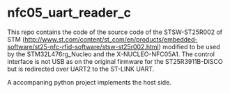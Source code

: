 # nfc05_uart_reader_c

This repo contains the code of the source code of the STSW-ST25R002 of STM (http://www.st.com/content/st_com/en/products/embedded-software/st25-nfc-rfid-software/stsw-st25r002.html) modified to be used by the
STM32L476rg_Nucleo and the X-NUCLEO-NFC05A1. The control interface is not USB as on the original firmware
for the ST25R3911B-DISCO but is redirected over UART2 to the ST-LINK UART.

A accompaning python project implements the host side.
